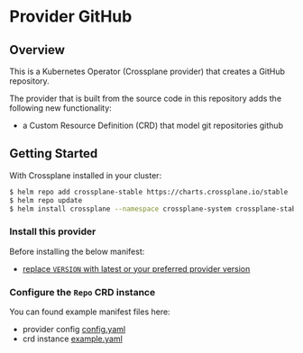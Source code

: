 # Provider GitHub

## Overview

This is a Kubernetes Operator (Crossplane provider) that creates a GitHub repository.

The provider that is built from the source code in this repository adds the following new functionality:

- a Custom Resource Definition (CRD) that model git repositories github

## Getting Started

With Crossplane installed in your cluster:

```sh
$ helm repo add crossplane-stable https://charts.crossplane.io/stable
$ helm repo update
$ helm install crossplane --namespace crossplane-system crossplane-stable/crossplane
```

### Install this provider

Before installing the below manifest:

- [replace `VERSION` with latest or your preferred provider version](./examples/provider.yaml)

### Configure the `Repo` CRD instance

You can found example manifest files here:

- provider config [config.yaml](./examples/config.yaml)
- crd instance [example.yaml](./examples/example.yaml)
